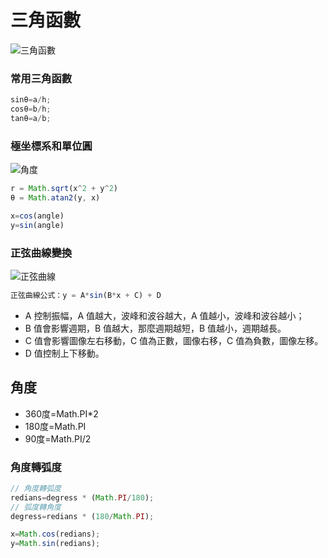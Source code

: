 # 三角函數

![三角函數](C:\Users\PC\Desktop\Doc\images\triangle.png)

### **常用三角函數** 

```js
sinθ=a/h;
cosθ=b/h;
tanθ=a/b;
```

### **極坐標系和單位圓** 

![角度](C:\Users\PC\Desktop\Doc\images\triangle2.gif)

```js
r = Math.sqrt(x^2 + y^2)
θ = Math.atan2(y, x)

x=cos(angle)
y=sin(angle)
```

### 正弦曲線變換 

![正弦曲線](C:\Users\PC\Desktop\Doc\images\triangle3.png)

```js
正弦曲線公式：y = A*sin(B*x + C) + D
```

* A 控制振幅，A 值越大，波峰和波谷越大，A 值越小，波峰和波谷越小； 
* B 值會影響週期，B 值越大，那麼週期越短，B 值越小，週期越長。 
* C 值會影響圖像左右移動，C 值為正數，圖像右移，C 值為負數，圖像左移。
* D 值控制上下移動。 

## 角度

* 360度=Math.PI*2
* 180度=Math.PI
* 90度=Math.PI/2

### 角度轉弧度

```js
// 角度轉弧度
redians=degress * (Math.PI/180);
// 弧度轉角度
degress=redians * (180/Math.PI);

x=Math.cos(redians);
y=Math.sin(redians);
```


